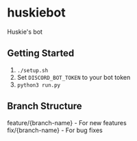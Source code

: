 # huskiebot
Huskie's bot

## Getting Started
1. `./setup.sh`
2. Set `DISCORD_BOT_TOKEN` to your bot token
3. `python3 run.py`

## Branch Structure
feature/{branch-name} - For new features<br />
fix/{branch-name} - For bug fixes
